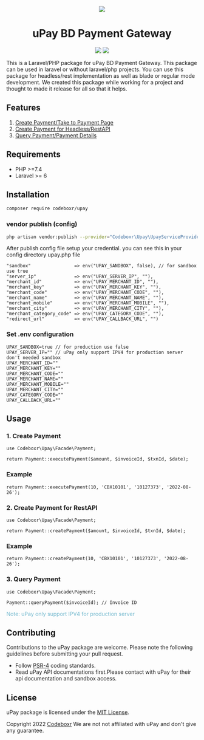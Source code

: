 <p align="center" >
  <img src="https://www.upaybd.com/images/Upay-Logo.jpg">
</p>

 <h1 align="center">uPay BD Payment Gateway</h1>
<p align="center" >
<img src="https://img.shields.io/packagist/dt/codeboxr/upay">
<img src="https://img.shields.io/packagist/stars/codeboxr/upay">
</p>

This is a Laravel/PHP package for uPay BD Payment Gateway. This package can be used in laravel or without laravel/php projects. You can use this package for headless/rest implementation as well as blade or regular mode development. We created this package while working for a project and thought to made it release for all so that it helps. 

## Features

1. [Create Payment/Take to Payment Page](https://github.com/codeboxrcodehub/upay#1-create-payment)
2. [Create Payment for Headless/RestAPI](https://github.com/codeboxrcodehub/upay#2-create-payment-for-restapi)
3. [Query Payment/Payment Details](https://github.com/codeboxrcodehub/upay#2-query-payment)

## Requirements

- PHP >=7.4
- Laravel >= 6

## Installation

```bash
composer require codeboxr/upay
```

### vendor publish (config)

```bash
php artisan vendor:publish --provider="Codeboxr\Upay\UpayServiceProvider"
```

After publish config file setup your credential. you can see this in your config directory upay.php file

```
"sandbox"                => env("UPAY_SANDBOX", false), // for sandbox use true
"server_ip"              => env("UPAY_SERVER_IP", ""),
"merchant_id"            => env("UPAY_MERCHANT_ID", ""),
"merchant_key"           => env("UPAY_MERCHANT_KEY", ""),
"merchant_code"          => env("UPAY_MERCHANT_CODE", ""),
"merchant_name"          => env("UPAY_MERCHANT_NAME", ""),
"merchant_mobile"        => env("UPAY_MERCHANT_MOBILE", ""),
"merchant_city"          => env("UPAY_MERCHANT_CITY", ""),
"merchant_category_code" => env("UPAY_CATEGORY_CODE", ""),
"redirect_url"           => env("UPAY_CALLBACK_URL", "")
```

### Set .env configuration

```
UPAY_SANDBOX=true // for production use false
UPAY_SERVER_IP="" // uPay only support IPV4 for production server don't needed sandbox
UPAY_MERCHANT_ID=""
UPAY_MERCHANT_KEY=""
UPAY_MERCHANT_CODE=""
UPAY_MERCHANT_NAME=""
UPAY_MERCHANT_MOBILE=""
UPAY_MERCHANT_CITY=""
UPAY_CATEGORY_CODE=""
UPAY_CALLBACK_URL=""
```

## Usage

### 1. Create Payment

```
use Codeboxr\Upay\Facade\Payment;

return Payment::executePayment($amount, $invoiceId, $txnId, $date);

```

### Example

```
return Payment::executePayment(10, 'CBX10101', '10127373', '2022-08-26');
```

### 2. Create Payment for RestAPI

```
use Codeboxr\Upay\Facade\Payment;

return Payment::createPayment($amount, $invoiceId, $txnId, $date);

```

### Example

```
return Payment::createPayment(10, 'CBX10101', '10127373', '2022-08-26');
```

### 3. Query Payment

```
use Codeboxr\Upay\Facade\Payment;

Payment::queryPayment($invoiceId); // Invoice ID 
```

<span style="color: #70b7cd">Note: uPay only support IPV4 for production server</span>

## Contributing

Contributions to the uPay package are welcome. Please note the following guidelines before submitting your pull request.

- Follow [PSR-4](http://www.php-fig.org/psr/psr-4/) coding standards.
- Read uPay API documentations first.Please contact with uPay for their api documentation and sandbox access.

## License

uPay package is licensed under the [MIT License](http://opensource.org/licenses/MIT).

Copyright 2022 [Codeboxr](https://codeboxr.com) We are not not affiliated with uPay and don't give any guarantee.
